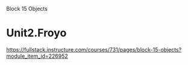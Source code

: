 Block 15 Objects
# Unit2.Froyo
https://fullstack.instructure.com/courses/731/pages/block-15-objects?module_item_id=226952
